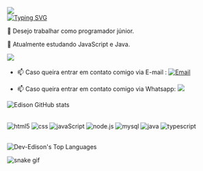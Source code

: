 <a href="https://github.com/DenverCoder1/readme-typing-svg">
    <img src="https://readme-typing-svg.herokuapp.com?font=lucida+console&duration=4000&pause=1500&color=3DA47A&width=435&lines=Olá+👋"/>
    <br>
    <img src="https://readme-typing-svg.herokuapp.com?font=lucida+console&weight=900&size=18&duration=4000&pause=2000&color=3DA47A&width=435&lines=Meu+nome+%C3%A9+Edison+;Seja+bem+vindo(a)+ao+meu+perfil!" alt="Typing SVG" />
  </a>


👀 Desejo trabalhar como programador júnior.

🌱 Atualmente estudando JavaScript e Java.

  <a href="https://www.linkedin.com/in/edison-marcos-194525278/"><img src="https://img.shields.io/badge/linkedin-%230077B5.svg?&style=for-the-badge&logo=linkedin&logoColor=white" /></a>&nbsp;&nbsp;&nbsp;&nbsp;


- 📫 Caso queira entrar em contato comigo via E-mail : 
[![Email](https://img.shields.io/badge/Gmail-D14836?style=for-the-badge&logo=gmail&logoColor=white)](mailto:dev3dison@gmail.com)


- 📫 Caso queira entrar em contato comigo via Whatsapp: <a  href="https://api.whatsapp.com/send?phone=5521993405583&text=Olá Edison, vim pelo perfil do github!" target="_blank"><img src="https://img.shields.io/badge/WhatsApp-25D366?style=for-the-badge&logo=whatsapp&logoColor=white"></a> 


![Edison  GitHub stats](https://github-readme-stats.vercel.app/api?username=Dev-Edison&show_icons=true&theme=great-gatsby)

<div style="display: inline_block"><br/>
  <img align="center" alt="html5" src="https://img.shields.io/badge/HTML5-E34F26?style=for-the-badge&logo=html5&logoColor=black">
  <img align="center" alt="css" src="https://img.shields.io/badge/CSS3-1572B6?style=for-the-badge&logo=css3&logoColor=black">
  <img align="center" alt="javaScript" src="https://img.shields.io/badge/JavaScript-F7DF1E?style=for-the-badge&logo=javascript&logoColor=black">
 <img align="center" alt="node.js" src="https://img.shields.io/badge/Node.js-43853D?style=for-the-badge&logo=node.js&logoColor=black">
   <img align="center" alt="mysql" src="https://img.shields.io/badge/MySQL-005C84?style=for-the-badge&logo=mysql&logoColor=black">
  <img align="center" alt="java" src="https://img.shields.io/badge/Java-ED8B00?style=for-the-badge&logo=openjdk&logoColor=black">
 <img align="center" alt="typescript" src="https://img.shields.io/badge/TypeScript-007ACC?style=for-the-badge&logo=typescript&logoColor=black">
 

</div><br/>

![Dev-Edison's Top Languages](https://github-readme-stats.vercel.app/api/top-langs/?username=Dev-Edison&theme=great-gatsby&show_icons=true&hide_border=true&layout=compact)

 ![snake gif](https://github.com/victordamico/victordamico/blob/output/github-contribution-grid-snake.svg)

